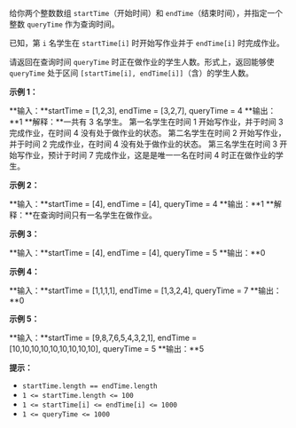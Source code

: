 给你两个整数数组 `startTime`（开始时间）和 `endTime`（结束时间），并指定一个整数 `queryTime` 作为查询时间。

已知，第 `i` 名学生在 `startTime[i]` 时开始写作业并于 `endTime[i]` 时完成作业。

请返回在查询时间 `queryTime` 时正在做作业的学生人数。形式上，返回能够使 `queryTime` 处于区间 `[startTime[i], endTime[i]]`（含）的学生人数。

**示例 1：**

**输入：**startTime = \[1,2,3\], endTime = \[3,2,7\], queryTime = 4
**输出：**1
**解释：**一共有 3 名学生。
第一名学生在时间 1 开始写作业，并于时间 3 完成作业，在时间 4 没有处于做作业的状态。
第二名学生在时间 2 开始写作业，并于时间 2 完成作业，在时间 4 没有处于做作业的状态。
第三名学生在时间 3 开始写作业，预计于时间 7 完成作业，这是是唯一一名在时间 4 时正在做作业的学生。

**示例 2：**

**输入：**startTime = \[4\], endTime = \[4\], queryTime = 4
**输出：**1
**解释：**在查询时间只有一名学生在做作业。

**示例 3：**

**输入：**startTime = \[4\], endTime = \[4\], queryTime = 5
**输出：**0

**示例 4：**

**输入：**startTime = \[1,1,1,1\], endTime = \[1,3,2,4\], queryTime = 7
**输出：**0

**示例 5：**

**输入：**startTime = \[9,8,7,6,5,4,3,2,1\], endTime = \[10,10,10,10,10,10,10,10,10\], queryTime = 5
**输出：**5

**提示：**

+   `startTime.length == endTime.length`
+   `1 <= startTime.length <= 100`
+   `1 <= startTime[i] <= endTime[i] <= 1000`
+   `1 <= queryTime <= 1000`
